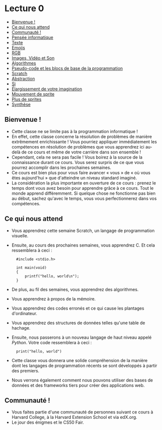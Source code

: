 Lecture 0
=========

*   [Bienvenue !](#bienvenue)
*   [Ce qui nous attend](#ce-qui-nous-attend)
*   [Communauté !](#communauté)
*   [Pensée informatique](#pensée-informatique)
*   [Texte](#texte)
*   [Emojis](#emojis)
*   [RGB](#rgb)
*   [Images, Vidéo et Son](#images-vidéo-et-son)
*   [Algorithmes](#algorithmes)
*   [Pseudo-code et les blocs de base de la programmation](#pseudocode-et-les-blocs-de-base-de-la-programmation)
*   [Scratch](#scratch)
*   [Abstraction](#abstraction)
*   [Si](#si)
*   [Élargissement de votre imagination](#élargissement-de-votre-imagination)
*   [Mouvement de sprite](#mouvement-de-sprite)
*   [Plus de sprites](#plus-de-sprites)
*   [Synthèse](#synthèse)

Bienvenue !
--------

*   Cette classe ne se limite pas à la programmation informatique !
*   En effet, cette classe concerne la résolution de problèmes de manière extrêmement enrichissante ! Vous pourriez appliquer immédiatement les compétences en résolution de problèmes que vous apprendrez ici au-delà de ce cours et même de votre carrière dans son ensemble !
*   Cependant, cela ne sera pas facile ! Vous boirez à la source de la connaissance durant ce cours. Vous serez surpris de ce que vous pourrez accomplir dans les prochaines semaines.
*   Ce cours est bien plus pour vous faire avancer « vous » de « où vous êtes aujourd'hui » que d'atteindre un niveau standard imaginé.
*   La considération la plus importante en ouverture de ce cours : prenez le temps dont vous avez besoin pour apprendre grâce à ce cours. Tout le monde apprend différemment. Si quelque chose ne fonctionne pas bien au début, sachez qu'avec le temps, vous vous perfectionnerez dans vos compétences.

Ce qui nous attend
------------

*   Vous apprendrez cette semaine Scratch, un langage de programmation visuelle.
*   Ensuite, au cours des prochaines semaines, vous apprendrez C. Et cela ressemblera à ceci :
    
          #include <stdio.h>
        
          int main(void)
          {
              printf("hello, world\n");
          }
        
    
*   De plus, au fil des semaines, vous apprendrez des algorithmes.
*   Vous apprendrez à propos de la mémoire.
*   Vous apprendrez des codes erronés et ce qui cause les plantages d'ordinateur.
*   Vous apprendrez des structures de données telles qu'une table de hachage.
*   Ensuite, nous passerons à un nouveau langage de haut niveau appelé _Python_. Votre code ressemblera à ceci :
    
          print("hello, world")
        
    
*   Cette classe vous donnera une solide compréhension de la manière dont les langages de programmation récents se sont développés à partir des premiers.
*   Nous verrons également comment nous pouvons utiliser des bases de données et des frameworks tiers pour créer des applications web.

Communauté !
----------

*   Vous faites partie d'une communauté de personnes suivant ce cours à Harvard College, à la Harvard Extension School et via edX.org.
*   Le jour des énigmes et le CS50 Fair.